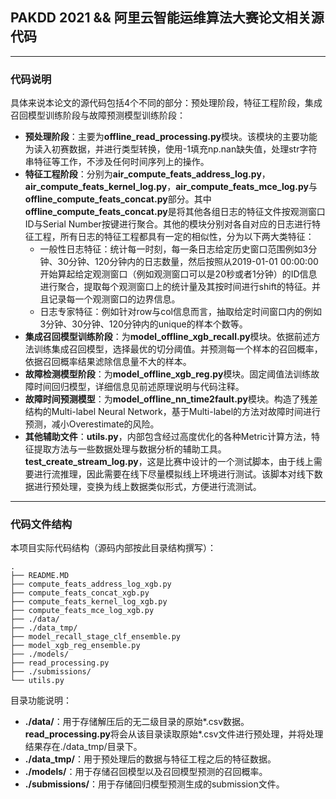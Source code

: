 ## PAKDD 2021 && 阿里云智能运维算法大赛论文相关源代码

---
### **代码说明**

具体来说本论文的源代码包括4个不同的部分：预处理阶段，特征工程阶段，集成召回模型训练阶段与故障预测模型训练阶段：
- **预处理阶段**：主要为**offline_read_processing.py**模块。该模块的主要功能为读入初赛数据，并进行类型转换，使用-1填充np.nan缺失值，处理str字符串特征等工作，不涉及任何时间序列上的操作。
- **特征工程阶段**：分别为**air_compute_feats_address_log.py**，**air_compute_feats_kernel_log.py**，**air_compute_feats_mce_log.py**与**offline_compute_feats_concat.py**部分。其中**offline_compute_feats_concat.py**是将其他各组日志的特征文件按观测窗口ID与Serial Number按键进行聚合。其他的模块分别对各自对应的日志进行特征工程，所有日志的特征工程都具有一定的相似性，分为以下两大类特征：
    - 一般性日志特征：统计每一时刻，每一条日志给定历史窗口范围例如3分钟、30分钟、120分钟内的日志数量，然后按照从2019-01-01 00:00:00开始算起给定观测窗口（例如观测窗口可以是20秒或者1分钟）的ID信息进行聚合，提取每个观测窗口上的统计量及其按时间进行shift的特征。并且记录每一个观测窗口的边界信息。
    - 日志专家特征：例如针对row与col信息而言，抽取给定时间窗口内的例如3分钟、30分钟、120分钟内的unique的样本个数等。
- **集成召回模型训练阶段**：为**model_offline_xgb_recall.py**模块。依据前述方法训练集成召回模型，选择最优的切分阈值。并预测每一个样本的召回概率，依据召回概率结果滤除信息量不大的样本。
- **故障检测模型阶段**：为**model_offline_xgb_reg.py**模块。固定阈值法训练故障时间回归模型，详细信息见前述原理说明与代码注释。
- **故障时间预测模型**：为**model_offline_nn_time2fault.py**模块。构造了残差结构的Multi-label Neural Network，基于Multi-label的方法对故障时间进行预测，减小Overestimate的风险。
- **其他辅助文件**：**utils.py**，内部包含经过高度优化的各种Metric计算方法，特征提取方法与一些数据处理与数据分析的辅助工具。**test_create_stream_log.py**，这是比赛中设计的一个测试脚本，由于线上需要进行流推理，因此需要在线下尽量模拟线上环境进行测试。该脚本对线下数据进行预处理，变换为线上数据类似形式，方便进行流测试。

---
### **代码文件结构**

本项目实际代码结构（源码内部按此目录结构撰写）：
```
.
├── README.MD
├── compute_feats_address_log_xgb.py
├── compute_feats_concat_xgb.py
├── compute_feats_kernel_log_xgb.py
├── compute_feats_mce_log_xgb.py
├── ./data/
├── ./data_tmp/
├── model_recall_stage_clf_ensemble.py
├── model_xgb_reg_ensemble.py
├── ./models/
├── read_processing.py
├── ./submissions/
└── utils.py
```

目录功能说明：
- **./data/**：用于存储解压后的无二级目录的原始*.csv数据。**read_processing.py**将会从该目录读取原始*.csv文件进行预处理，并将处理结果存在./data_tmp/目录下。
- **./data_tmp/**：用于预处理后的数据与特征工程之后的特征数据。
- **./models/**：用于存储召回模型以及召回模型预测的召回概率。
- **./submissions/**：用于存储回归模型预测生成的submission文件。
